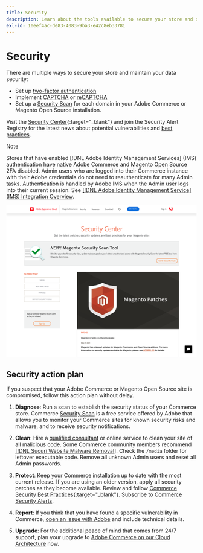 ```yaml
---
title: Security
description: Learn about the tools available to secure your store and data, and guidelines for a security action plan if your detect a compromise.
exl-id: 10eef4ac-de83-4083-9ba3-e42c8eb33781
---
```

# Security

There are multiple ways to secure your store and maintain your data security:

- Set up [two-factor authentication](security-two-factor-authentication.md)
- Implement [CAPTCHA](security-captcha.md) or [reCAPTCHA](security-google-recaptcha.md)
- Set up a [Security Scan](security-scan.md) for each domain in your Adobe Commerce or Magento Open Source installation. 

Visit the [Security Center](https://helpx.adobe.com/security.html){:target="_blank"} and join the Security Alert Registry for the latest news about potential vulnerabilities and [best practices](https://www.adobe.com/content/dam/cc/en/trust-center/ungated/whitepapers/experience-cloud/adobe-commerce-best-practices-guide.pdf).

>[!NOTE]
>
>Stores that have enabled [!DNL Adobe Identity Management Services] (IMS) authentication have native Adobe Commerce and Magento Open Source 2FA disabled. Admin users who are logged into their Commerce instance with their Adobe credentials do not need to reauthenticate for many Admin tasks. Authentication is handled by Adobe IMS when the Admin user logs into their current session. See [[!DNL Adobe Identity Management Service] (IMS) Integration Overview](../getting-started/adobe-ims-integration-overview.md).

![Security Center](./assets/magento-resources-security-center.png)<!-- zoom -->

## Security action plan

If you suspect that your Adobe Commerce or Magento Open Source site is compromised, follow this action plan without delay.

1. **Diagnose**: Run a scan to establish the security status of your Commerce store. Commerce [Security Scan](security-scan.md) is a free service offered by Adobe that allows you to monitor your Commerce sites for known security risks and malware, and to receive security notifications.

1. **Clean**: Hire a [qualified consultant](https://solutionpartners.adobe.com/s/directory/?partner_type=1) or online service to clean your site of all malicious code. Some Commerce community members recommend [[!DNL Sucuri Website Malware Removal]](https://sucuri.net/website-antivirus/malware-removal). Check the `/media` folder for leftover executable code. Remove all unknown Admin users and reset all Admin passwords.

1. **Protect**: Keep your Commerce installation up to date with the most current release. If you are using an older version, apply all security patches as they become available. Review and follow [Commerce Security Best Practices](https://www.adobe.com/content/dam/cc/en/trust-center/ungated/whitepapers/experience-cloud/adobe-commerce-best-practices-guide.pdf){:target="_blank"}. Subscribe to [Commerce Security Alerts](https://www.adobe.com/subscription/adbeSecurityNotifications.html).

1. **Report**: If you think that you have found a specific vulnerability in Commerce, [open an issue with Adobe](https://hackerone.com/adobe?type=team) and include technical details.

1. **Upgrade**: For the additional peace of mind that comes from 24/7 support, plan your upgrade to [Adobe Commerce on our Cloud Architecture](https://business.adobe.com/products/magento/cloud-delivery.html) now.
